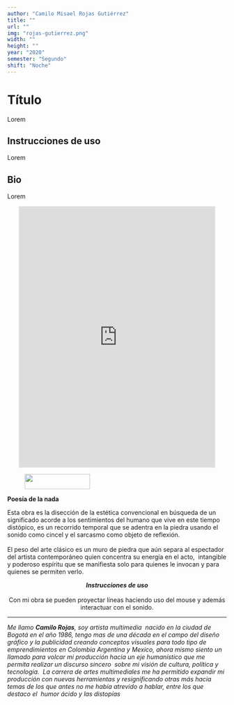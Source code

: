 ```yaml
---
author: "Camilo Misael Rojas Gutiérrez"
title: ""
url: ""
img: "rojas-gutierrez.png"
width: ""
height: ""
year: "2020"
semester: "Segundo"
shift: "Noche"
---
```


<p></p>

# Título

Lorem 

## Instrucciones de uso 

Lorem

## Bio

Lorem

<!-- wp:html -->
<p align="center"><iframe width="450" height="600" frameborder="0" scrolling="no" style="width:450px; margin:0 auto!important;border: 1px solid #F2F2F3; z-index: 100;" src="https://editor.p5js.org/camiloideas/embed/x7M7kT81d"></iframe></p>
<!-- /wp:html -->

<!-- wp:image {"id":604,"align":"center","width":150,"height":35} -->
<div class="wp-block-image"><figure class="aligncenter is-resized"><img src="https://am1-lacabanne.atamvirtual.com.ar/wp-content/uploads/2020/12/usabilidad-AM12020-siMobile.png" alt="" class="wp-image-604" width="150" height="35"/></figure></div>
<!-- /wp:image -->

<!-- wp:paragraph -->
<p><strong> Poesía de la nada</strong> </p>
<!-- /wp:paragraph -->

<!-- wp:paragraph -->
<p>Esta obra es la disección de la estética convencional en búsqueda de un significado acorde a los sentimientos del humano que vive en este tiempo distópico, es un recorrido temporal que se adentra en la piedra usando el sonido como cincel y el sarcasmo como objeto de reflexión.<br><br>El peso del arte clásico es un muro de piedra que aún separa al espectador del artista contemporáneo quien concentra su energía en el acto,&nbsp; intangible y poderoso espíritu que se manifiesta solo para quienes le invocan y para quienes se permiten verlo.</p>
<!-- /wp:paragraph -->

<!-- wp:paragraph {"align":"center"} -->
<p style="text-align:center"><em><strong>Instrucciones de uso</strong></em><br><br>Con mi obra se pueden proyectar líneas haciendo uso del mouse y además interactuar con el sonido.</p>
<!-- /wp:paragraph -->

<!-- wp:separator -->
<hr class="wp-block-separator"/>
<!-- /wp:separator -->

<!-- wp:paragraph -->
<p> <em>Me llamo </em><strong><em>Camilo Rojas</em></strong><em>, soy artista multimedia&nbsp; nacido en la ciudad de Bogotá en el año 1986, tengo mas de una década en el campo del diseño gráfico y la publicidad creando conceptos visuales para todo tipo de emprendimientos en Colombia Argentina y Mexico, ahora mismo siento un llamado para volcar mi producción hacia un eje humanístico que me permita realizar un discurso sincero&nbsp; sobre mi visión de cultura, política y tecnología.&nbsp; La carrera de artes multimediales me ha permitido expandir mi producción con nuevas herramientas y resignificando otras más hacia temas de los que antes no me había atrevido a hablar, entre los que destaco el&nbsp; humor ácido y las distopías</em> </p>
<!-- /wp:paragraph -->